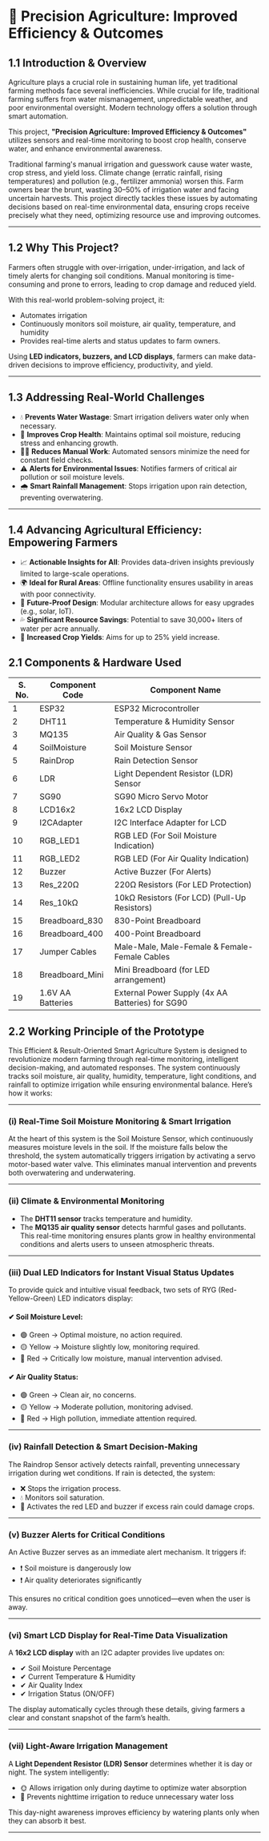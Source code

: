 # 🌾 Precision Agriculture: Improved Efficiency & Outcomes

## 1.1 Introduction & Overview

Agriculture plays a crucial role in sustaining human life, yet traditional farming methods face several inefficiencies. While crucial for life, traditional farming suffers from water mismanagement, unpredictable weather, and poor environmental oversight. Modern technology offers a solution through smart automation.

This project, **"Precision Agriculture: Improved Efficiency & Outcomes"** utilizes sensors and real-time monitoring to boost crop health, conserve water, and enhance environmental awareness.

Traditional farming's manual irrigation and guesswork cause water waste, crop stress, and yield loss. Climate change (erratic rainfall, rising temperatures) and pollution (e.g., fertilizer ammonia) worsen this. Farm owners bear the brunt, wasting 30–50% of irrigation water and facing uncertain harvests. This project directly tackles these issues by automating decisions based on real-time environmental data, ensuring crops receive precisely what they need, optimizing resource use and improving outcomes.

---

## 1.2 Why This Project?

Farmers often struggle with over-irrigation, under-irrigation, and lack of timely alerts for changing soil conditions. Manual monitoring is time-consuming and prone to errors, leading to crop damage and reduced yield.

With this real-world problem-solving project, it:
- Automates irrigation
- Continuously monitors soil moisture, air quality, temperature, and humidity
- Provides real-time alerts and status updates to farm owners.

Using **LED indicators, buzzers, and LCD displays**, farmers can make data-driven decisions to improve efficiency, productivity, and yield.

---

## 1.3 Addressing Real-World Challenges

- 💧 **Prevents Water Wastage**: Smart irrigation delivers water only when necessary.
- 🌿 **Improves Crop Health**: Maintains optimal soil moisture, reducing stress and enhancing growth.
- 👨‍🌾 **Reduces Manual Work**: Automated sensors minimize the need for constant field checks.
- ⚠️ **Alerts for Environmental Issues**: Notifies farmers of critical air pollution or soil moisture levels.
- 🌧 **Smart Rainfall Management**: Stops irrigation upon rain detection, preventing overwatering.

---

## 1.4 Advancing Agricultural Efficiency: Empowering Farmers

- 📈 **Actionable Insights for All**: Provides data-driven insights previously limited to large-scale operations.
- 🌍 **Ideal for Rural Areas**: Offline functionality ensures usability in areas with poor connectivity.
- 🔧 **Future-Proof Design**: Modular architecture allows for easy upgrades (e.g., solar, IoT).
- 💦 **Significant Resource Savings**: Potential to save 30,000+ liters of water per acre annually.
- 🌾 **Increased Crop Yields**: Aims for up to 25% yield increase.

## 2.1 Components & Hardware Used

| S. No. | Component Code  | Component Name                                     |
|--------|------------------|----------------------------------------------------|
| 1      | ESP32            | ESP32 Microcontroller                              |
| 2      | DHT11            | Temperature & Humidity Sensor                      |
| 3      | MQ135            | Air Quality & Gas Sensor                           |
| 4      | SoilMoisture     | Soil Moisture Sensor                               |
| 5      | RainDrop         | Rain Detection Sensor                              |
| 6      | LDR              | Light Dependent Resistor (LDR) Sensor              |
| 7      | SG90             | SG90 Micro Servo Motor                             |
| 8      | LCD16x2          | 16x2 LCD Display                                   |
| 9      | I2CAdapter       | I2C Interface Adapter for LCD                      |
| 10     | RGB_LED1         | RGB LED (For Soil Moisture Indication)            |
| 11     | RGB_LED2         | RGB LED (For Air Quality Indication)              |
| 12     | Buzzer           | Active Buzzer (For Alerts)                         |
| 13     | Res_220Ω         | 220Ω Resistors (For LED Protection)                |
| 14     | Res_10kΩ         | 10kΩ Resistors (For LCD) (Pull-Up Resistors)       |
| 15     | Breadboard_830   | 830-Point Breadboard                               |
| 16     | Breadboard_400   | 400-Point Breadboard                               |
| 17     | Jumper Cables    | Male-Male, Male-Female & Female-Female Cables      |
| 18     | Breadboard_Mini  | Mini Breadboard (for LED arrangement)              |
| 19     | 1.6V AA Batteries| External Power Supply (4x AA Batteries) for SG90   |


## 2.2 Working Principle of the Prototype

This Efficient & Result-Oriented Smart Agriculture System is designed to revolutionize modern farming through real-time monitoring, intelligent decision-making, and automated responses. The system continuously tracks soil moisture, air quality, humidity, temperature, light conditions, and rainfall to optimize irrigation while ensuring environmental balance. Here’s how it works:

---

### (i) Real-Time Soil Moisture Monitoring & Smart Irrigation
At the heart of this system is the Soil Moisture Sensor, which continuously measures moisture levels in the soil. If the moisture falls below the threshold, the system automatically triggers irrigation by activating a servo motor-based water valve. This eliminates manual intervention and prevents both overwatering and underwatering.

---

### (ii) Climate & Environmental Monitoring
- The **DHT11 sensor** tracks temperature and humidity.
- The **MQ135 air quality sensor** detects harmful gases and pollutants.
This real-time monitoring ensures plants grow in healthy environmental conditions and alerts users to unseen atmospheric threats.

---

### (iii) Dual LED Indicators for Instant Visual Status Updates

To provide quick and intuitive visual feedback, two sets of RYG (Red-Yellow-Green) LED indicators display:

#### ✔ Soil Moisture Level:
- 🟢 Green → Optimal moisture, no action required.  
- 🟡 Yellow → Moisture slightly low, monitoring required.  
- 🔴 Red → Critically low moisture, manual intervention advised.

#### ✔ Air Quality Status:
- 🟢 Green → Clean air, no concerns.  
- 🟡 Yellow → Moderate pollution, monitoring advised.  
- 🔴 Red → High pollution, immediate attention required.

---

### (iv) Rainfall Detection & Smart Decision-Making
The Raindrop Sensor actively detects rainfall, preventing unnecessary irrigation during wet conditions. If rain is detected, the system:
- ❌ Stops the irrigation process.
- 💧 Monitors soil saturation.
- 🚨 Activates the red LED and buzzer if excess rain could damage crops.

---

### (v) Buzzer Alerts for Critical Conditions
An Active Buzzer serves as an immediate alert mechanism. It triggers if:
- ❗ Soil moisture is dangerously low  
- ❗ Air quality deteriorates significantly

This ensures no critical condition goes unnoticed—even when the user is away.

---

### (vi) Smart LCD Display for Real-Time Data Visualization
A **16x2 LCD display** with an I2C adapter provides live updates on:
- ✔ Soil Moisture Percentage  
- ✔ Current Temperature & Humidity  
- ✔ Air Quality Index  
- ✔ Irrigation Status (ON/OFF)  

The display automatically cycles through these details, giving farmers a clear and constant snapshot of the farm’s health.

---

### (vii) Light-Aware Irrigation Management
A **Light Dependent Resistor (LDR) Sensor** determines whether it is day or night. The system intelligently:
- 🌞 Allows irrigation only during daytime to optimize water absorption  
- 🌙 Prevents nighttime irrigation to reduce unnecessary water loss  

This day-night awareness improves efficiency by watering plants only when they can absorb it best.

---

